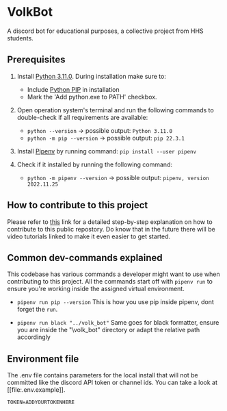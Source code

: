 # VolkBot
A discord bot for educational purposes, a collective project from HHS students.

## Prerequisites
1. Install [Python 3.11.0](https://www.python.org/downloads/). During installation make sure to:
	- Include [Python PIP](https://pip.pypa.io/en/stable/installation/) in installation
	- Mark the 'Add python.exe to PATH' checkbox.

2. Open operation system's terminal and run the following commands to double-check if all requirements are available:
    - `python --version` -> possible output: `Python 3.11.0`
    - `python -m pip --version` -> possible output: `pip 22.3.1`

3. Install [Pipenv](https://github.com/pypa/pipenv#installation) by running command: `pip install --user pipenv`

4. Check if it installed by running the following command:
    - `python -m pipenv --version` -> possible output: `pipenv, version 2022.11.25`


## How to contribute to this project
Please refer to [this](https://github.com/joren-dev/VolkBot/blob/main/.github/CONTRIBUTING.md) link for a detailed step-by-step explanation on how to contribute to this public repostory. Do
know that in the future there will be video tutorials linked to make it even easier to get started.


## Common dev-commands explained
This codebase has various commands a developer might want to use when contributing to this project. All the
commands start off with `pipenv run` to ensure you're working inside the assigned virtual environment.

- `pipenv run pip --version`
This is how you use pip inside pipenv, dont forget the `run`.

- `pipenv run black "../volk_bot"`
Same goes for black formatter, ensure you are inside the "\volk_bot\" directory or adapt the relative path accordingly


## Environment file
The .env file contains parameters for the local install that will not be committed like the discord API token or channel ids. You can take a look at [[file:.env.example]].
```
TOKEN=ADDYOURTOKENHERE
```